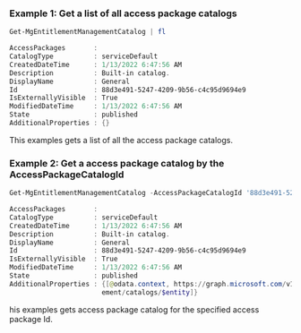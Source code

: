 ### Example 1: Get a list of all access package catalogs

```powershell
Get-MgEntitlementManagementCatalog | fl

AccessPackages       :
CatalogType          : serviceDefault
CreatedDateTime      : 1/13/2022 6:47:56 AM
Description          : Built-in catalog.
DisplayName          : General
Id                   : 88d3e491-5247-4209-9b56-c4c95d9694e9
IsExternallyVisible  : True
ModifiedDateTime     : 1/13/2022 6:47:56 AM
State                : published
AdditionalProperties : {}
```

This examples gets a list of all the access package catalogs.

### Example 2: Get a access package catalog by the AccessPackageCatalogId

```powershell
Get-MgEntitlementManagementCatalog -AccessPackageCatalogId '88d3e491-5247-4209-9b56-c4c95d9694e9' |fl

AccessPackages       :
CatalogType          : serviceDefault
CreatedDateTime      : 1/13/2022 6:47:56 AM
Description          : Built-in catalog.
DisplayName          : General
Id                   : 88d3e491-5247-4209-9b56-c4c95d9694e9
IsExternallyVisible  : True
ModifiedDateTime     : 1/13/2022 6:47:56 AM
State                : published
AdditionalProperties : {[@odata.context, https://graph.microsoft.com/v1.0/$metadata#identityGovernance/entitlementManag
                       ement/catalogs/$entity]}
```

his examples gets access package catalog for the specified access package Id.

